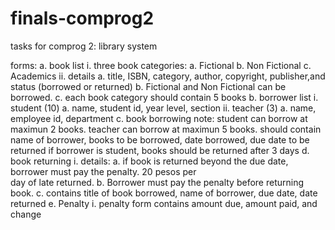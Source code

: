 # finals-comprog2
tasks for comprog 2:
library system

forms: 
a. book list
	i. three book categories: 
		a. Fictional
		b. Non Fictional
		c. Academics
	ii. details
		a. title, ISBN, category, author, copyright,
		publisher,and status (borrowed or returned)
		b. Fictional and Non Fictional 
		can be borrowed. 
		c. each book category should contain 5 books
b. borrower list
	i. student (10)
		a. name, student id, year level, section
	ii. teacher (3)
		a. name, employee id, department
c. book borrowing
	note: student can borrow at maximun 2 books. 
	teacher can borrow at maximun 5 books.
	should contain name of borrower, 
	books to be borrowed,
	date borrowed,
	due date to be returned
	if borrower is student,
	books should be returned after 3 days
d. book returning
	i. details: 
		a. if book is returned beyond the due date,	
		borrower must pay the penalty. 20 pesos per 			
		day of late returned. 
		b. Borrower must pay the penalty before returning book.
		c. contains title of book borrowed, name of borrower, due date,
		date returned
e. Penalty
	i. penalty form contains
	amount due, amount paid, and change
